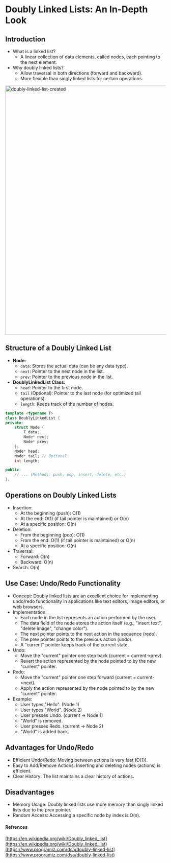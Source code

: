 # Doubly Linked Lists: An In-Depth Look

## Introduction

* What is a linked list?
    * A linear collection of data elements, called nodes, each pointing to the next element.
* Why doubly linked lists?
    * Allow traversal in both directions (forward and backward).
    * More flexible than singly linked lists for certain operations.

<img width="780" alt="doubly-linked-list-created" src="https://github.com/user-attachments/assets/241414ff-6771-4470-b7ba-e38fdbefda48" />

## Structure of a Doubly Linked List

* **Node:**
    * `data`: Stores the actual data (can be any data type).
    * `next`: Pointer to the next node in the list.
    * `prev`: Pointer to the previous node in the list.
* **DoublyLinkedList Class:**
    * `head`: Pointer to the first node.
    * `tail` (Optional): Pointer to the last node (for optimized tail operations).
    * `length`: Keeps track of the number of nodes.

```cpp
template <typename T>
class DoublyLinkedList {
private:
    struct Node {
        T data;
        Node* next;
        Node* prev;
    };
    Node* head;
    Node* tail; // Optional
    int length;

public:
    // ... (Methods: push, pop, insert, delete, etc.)
};
```

## Operations on Doubly Linked Lists

 -  Insertion:
     -  At the beginning (push): O(1)
     -  At the end: O(1) (if tail pointer is maintained) or O(n)
     -  At a specific position: O(n)
 -  Deletion:
     -  From the beginning (pop): O(1)
     -  From the end: O(1) (if tail pointer is maintained) or O(n)
     -  At a specific position: O(n)
 -  Traversal:
     -  Forward: O(n)
     -  Backward: O(n)
 -  Search: O(n)

## Use Case: Undo/Redo Functionality

 - Concept: Doubly linked lists are an excellent choice for implementing undo/redo functionality in applications like text editors, image editors, or web browsers. 
 - Implementation:
     -  Each node in the list represents an action performed by the user.
     -  The data field of the node stores the action itself (e.g., "insert text", "delete image", "change color").
     -  The next pointer points to the next action in the sequence (redo).
     -  The prev pointer points to the previous action (undo).
     -  A "current" pointer keeps track of the current state.
 -  Undo:
     -  Move the "current" pointer one step back (current = current->prev).
     -  Revert the action represented by the node pointed to by the new "current" pointer.
 -  Redo:
     -  Move the "current" pointer one step forward (current = current->next).
     -  Apply the action represented by the node pointed to by the new "current" pointer.
 -  Example:
     -  User types "Hello". (Node 1)
     -  User types "World". (Node 2)
     -  User presses Undo. (current -> Node 1)
     -  "World" is removed.
     -  User presses Redo. (current -> Node 2)
     -  "World" is added back.

## Advantages for Undo/Redo

 -  Efficient Undo/Redo: Moving between actions is very fast (O(1)).
 -  Easy to Add/Remove Actions: Inserting and deleting nodes (actions) is efficient.
 -  Clear History: The list maintains a clear history of actions.

## Disadvantages

 -  Memory Usage: Doubly linked lists use more memory than singly linked lists due to the prev pointer.
 -  Random Access: Accessing a specific node by index is O(n).


#### Refrences
[https://en.wikipedia.org/wiki/Doubly_linked_list](https://en.wikipedia.org/wiki/Doubly_linked_list)
[https://www.programiz.com/dsa/doubly-linked-list](https://www.programiz.com/dsa/doubly-linked-list)


